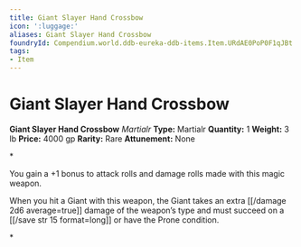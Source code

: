 ```yaml
---
title: Giant Slayer Hand Crossbow
icon: ':luggage:'
aliases: Giant Slayer Hand Crossbow
foundryId: Compendium.world.ddb-eureka-ddb-items.Item.URdAE0PoP0F1qJBt
tags:
- Item
---
```


# Giant Slayer Hand Crossbow

**Giant Slayer Hand Crossbow**
_Martialr_
**Type:** Martialr
**Quantity:** 1
**Weight:** 3 lb
**Price:** 4000 gp
**Rarity:** Rare
**Attunement:** None

*<p>You gain a +1 bonus to attack rolls and damage rolls made with this magic weapon.

When you hit a Giant with this weapon, the Giant takes an extra  [[/damage 2d6 average=true]] damage of the weapon’s type and must succeed on a [[/save str 15 format=long]] or have the Prone condition.</p>*